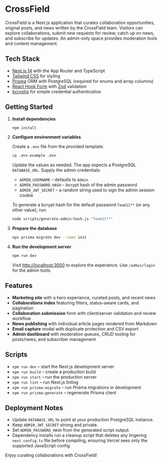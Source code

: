 # CrossField

CrossField is a Next.js application that curates collaboration opportunities, original posts, and news written by the CrossField team. Visitors can explore collaborations, submit new requests for review, catch up on news, and subscribe for updates. An admin-only space provides moderation tools and content management.

## Tech Stack

- [Next.js 14](https://nextjs.org/) with the App Router and TypeScript
- [Tailwind CSS](https://tailwindcss.com/) for styling
- [Prisma](https://www.prisma.io/) ORM with PostgreSQL (required for enums and array columns)
- [React Hook Form](https://react-hook-form.com/) with [Zod](https://zod.dev/) validation
- [bcryptjs](https://www.npmjs.com/package/bcryptjs) for simple credential authentication

## Getting Started

1. **Install dependencies**

   ```bash
   npm install
   ```

2. **Configure environment variables**

   Create a `.env` file from the provided template:

   ```bash
   cp .env.example .env
   ```

   Update the values as needed. The app expects a PostgreSQL `DATABASE_URL`. Supply the admin credentials:

   - `ADMIN_USERNAME` – defaults to `Admin`
   - `ADMIN_PASSWORD_HASH` – bcrypt hash of the admin password
   - `ADMIN_JWT_SECRET` – a random string used to sign the admin session cookie

   To generate a bcrypt hash for the default password `Team11**` (or any other value), run:

   ```bash
   node scripts/generate-admin-hash.js "Team11**"
   ```

3. **Prepare the database**

   ```bash
   npx prisma migrate dev --name init
   ```

4. **Run the development server**

   ```bash
   npm run dev
   ```

   Visit [http://localhost:3000](http://localhost:3000) to explore the experience. Use `/admin/login` for the admin tools.

## Features

- **Marketing site** with a hero experience, curated posts, and recent news
- **Collaborations index** featuring filters, status-aware cards, and pagination
- **Collaboration submission** form with client/server validation and review workflow
- **News publishing** with individual article pages rendered from Markdown
- **Email capture** modal with duplicate protection and CSV export
- **Admin dashboard** with moderation queues, CRUD tooling for posts/news, and subscriber management

## Scripts

- `npm run dev` – start the Next.js development server
- `npm run build` – create a production build
- `npm run start` – run the production server
- `npm run lint` – run Next.js linting
- `npm run prisma:migrate` – run Prisma migrations in development
- `npm run prisma:generate` – regenerate Prisma client

## Deployment Notes

- Update `DATABASE_URL` to point at your production PostgreSQL instance.
- Keep `ADMIN_JWT_SECRET` strong and private.
- Set `ADMIN_PASSWORD_HASH` from the generated script output.
- Dependency installs run a cleanup script that deletes any lingering `next.config.ts` file before compiling, ensuring Vercel sees only the supported JavaScript config.

Enjoy curating collaborations with CrossField!
